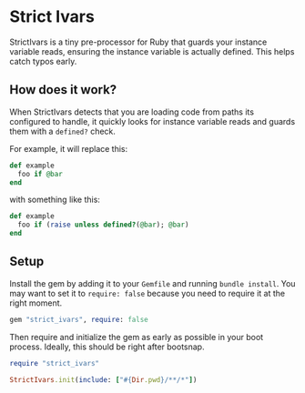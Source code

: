 # Strict Ivars

StrictIvars is a tiny pre-processor for Ruby that guards your instance variable reads, ensuring the instance variable is actually defined. This helps catch typos early.

## How does it work?

When StrictIvars detects that you are loading code from paths its configured to handle, it quickly looks for instance variable reads and guards them with a `defined?` check.

For example, it will replace this:

```ruby
def example
  foo if @bar
end
```

with something like this:

```ruby
def example
  foo if (raise unless defined?(@bar); @bar)
end
```

## Setup

Install the gem by adding it to your `Gemfile` and running `bundle install`. You may want to set it to `require: false` because you need to require it at the right moment.

```ruby
gem "strict_ivars", require: false
```

Then require and initialize the gem as early as possible in your boot process. Ideally, this should be right after bootsnap.

```ruby
require "strict_ivars"

StrictIvars.init(include: ["#{Dir.pwd}/**/*"])
```
